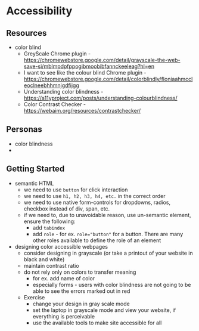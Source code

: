 # Accessibility

## Resources
- color blind   
    - GreyScale Chrome plugin - https://chromewebstore.google.com/detail/grayscale-the-web-save-si/mblmpdpfppogibmoobibfannckeeleag?hl=en
    - I want to see like the colour blind Chrome plugin - https://chromewebstore.google.com/detail/colorblindly/floniaahmccleoclneebhhmnjgdfijgg
    - Understanding color blindness - https://a11yproject.com/posts/understanding-colourblindness/
    - Color Contrast Checker - https://webaim.org/resources/contrastchecker/

## Personas
- color blindness
- 

## Getting Started
- semantic HTML
    - we need to use `button` for click interaction
    - we need to use `h1, h2, h3, h4, etc.` in the correct order
    - we need to use native form-controls for dropdowns, radios, checkbox instead of div, span, etc.
    - if we need to, due to unavoidable reason, use un-semantic element, ensure the following:
        - add `tabindex`
        - add `role` - for ex. `role="button"` for a button.  There are many other roles available to define the role of an element
- designing color accessible webpages
    - consider designing in grayscale (or take a printout of your website in black and white)
    - maintain contrast ratio
    - do not rely only on colors to transfer meaning
        - for ex. add name of color 
        - especially forms - users with color blindness are not going to be able to see the errors marked out in red
    - Exercise 
        - change your design in gray scale mode
        - set the laptop in grayscale mode and view your website, if everything is perceivable
        - use the available tools to make site accessible for all
    
    

    